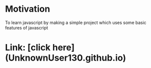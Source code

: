 # Motivation
To learn javascript by making a simple project which uses some basic features of javascript
# Link: [click here] (UnknownUser130.github.io)
